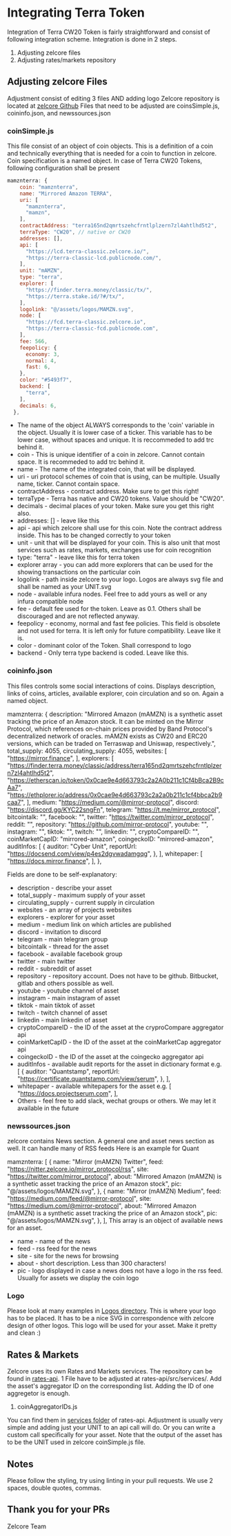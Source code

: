 # Integrating Terra Token

Integration of Terra CW20 Token is fairly straightforward and consist of following integration scheme.
Integration is done in 2 steps.

1. Adjusting zelcore files
2. Adjusting rates/markets repository

## Adjusting zelcore Files

Adjustment consist of editing 3 files AND adding logo
Zelcore repository is located at [zelcore Github](https://github.com/zelcore-io/zelcore)
Files that need to be adjusted are coinsSimple.js, coininfo.json,  and newssources.json

### coinSimple.js

This file consist of an object of coin objects. This is a definition of a coin and technically everything that is needed for a coin to function in zelcore. Coin specification is a named object. In case of Terra CW20 Tokens, following configuration shall be present

```js
mamznterra: {
    coin: "mamznterra",
    name: "Mirrored Amazon TERRA",
    uri: [
      "mamznterra",
      "mamzn",
    ],
    contractAddress: "terra165nd2qmrtszehcfrntlplzern7zl4ahtlhd5t2",
    terraType: "CW20", // native or CW20
    addresses: [],
    api: [
      "https://lcd.terra-classic.zelcore.io/",
      "https://terra-classic-lcd.publicnode.com/",
    ],
    unit: "mAMZN",
    type: "terra",
    explorer: [
      "https://finder.terra.money/classic/tx/",
      "https://terra.stake.id/?#/tx/",
    ],
    logolink: "@/assets/logos/MAMZN.svg",
    node: [
      "https://fcd.terra-classic.zelcore.io",
      "https://terra-classic-fcd.publicnode.com",
    ],
    fee: 566,
    feepolicy: {
      economy: 3,
      normal: 4,
      fast: 6,
    },
    color: "#5493f7",
    backend: [
      "terra",
    ],
    decimals: 6,
  },
```

- The name of the object ALWAYS corresponds to the 'coin' variable in the object. Usually it is lower case of a ticker. This variable has to be lower case, without spaces and unique. It is reccommeded to add trc behind it.
- coin - This is unique identifier of a coin in zelcore. Cannot contain space. It is recommeded to add trc behind it.
- name - The name of the integrated coin, that will be displayed.
- uri - uri protocol schemes of coin that is using, can be multiple. Usually name, ticker. Cannot contain space.
- contractAddress - contract address. Make sure to get this right!
- terraType - Terra has native and CW20 tokens. Value should be "CW20".
- decimals - decimal places of your token. Make sure you get this right also.
- addresses: [] - leave like this
- api - api which zelcore shall use for this coin. Note the contract address inside. This has to be changed correctly to your token
- unit - unit that will be displayed for your coin. This is also unit that most services such as rates, markets, exchanges use for coin recognition
- type: "terra" - leave like this for terra token
- explorer array - you can add more explorers that can be used for the showing transactions on the particular coin
- logolink - path inside zelcore to your logo. Logos are always svg file and shall be named as your UNIT.svg
- node - available infura nodes. Feel free to add yours as well or any infura compatible node
- fee - default fee used for the token. Leave as 0.1. Others shall be discouraged and are not reflected anyway.
- feepolicy - economy, normal and fast fee policies. This field is obsolete and not used for terra. It is left only for future compatibility. Leave like it is.
- color - dominant color of the Token. Shall correspond to logo
- backend - Only terra type backend is coded. Leave like this.

### coininfo.json

This files controls some social interactions of coins. Displays description, links of coins, articles, available explorer, coin circulation and so on. Again a named object.

mamznterra: {
description: "Mirrored Amazon (mAMZN) is a synthetic asset tracking the price of an Amazon stock. It can be minted on the Mirror Protocol, which references on-chain prices provided by Band Protocol's decentralized network of oracles. mAMZN exists as CW20 and ERC20 versions, which can be traded on Terraswap and Uniswap, respectively.",
total_supply: 4055,
circulating_supply: 4055,
websites: [
"https://mirror.finance",
],
explorers: [
"https://finder.terra.money/classic/address/terra165nd2qmrtszehcfrntlplzern7zl4ahtlhd5t2",
"https://etherscan.io/token/0x0cae9e4d663793c2a2A0b211c1Cf4bBca2B9cAa7",
"https://ethplorer.io/address/0x0cae9e4d663793c2a2a0b211c1cf4bbca2b9caa7",
],
medium: "https://medium.com/@mirror-protocol",
discord: "https://discord.gg/KYC22sngFn",
telegram: "https://t.me/mirror_protocol",
bitcointalk: "",
facebook: "",
twitter: "https://twitter.com/mirror_protocol",
reddit: "",
repository: "https://github.com/mirror-protocol",
youtube: "",
instagram: "",
tiktok: "",
twitch: "",
linkedin: "",
cryptoCompareID: "",
coinMarketCapID: "mirrored-amazon",
coingeckoID: "mirrored-amazon",
auditInfos: [
{
auditor: "Cyber Unit",
reportUrl: "https://docsend.com/view/p4es2dgvwadamgqg",
},
],
whitepaper: [
"https://docs.mirror.finance",
],
},

Fields are done to be self-explanatory:

- description - describe your asset
- total_supply - maximum supply of your asset
- circulating_supply - current supply in circulation
- websites - an array of projects websites
- explorers - explorer for your asset
- medium - medium link on which articles are published
- discord - invitation to discord
- telegram - main telegram group
- bitcointalk - thread for the asset
- facebook - available facebook group
- twitter - main twitter
- reddit - subreddit of asset
- repository - repository account. Does not have to be github. Bitbucket, gitlab and others possible as well.
- youtube - youtube channel of asset
- instagram - main instagram of asset
- tiktok - main tiktok of asset
- twitch - twitch channel of asset
- linkedin - main linkedin of asset
- cryptoCompareID - the ID of the asset at the cryproCompare aggregator api
- coinMarketCapID - the ID of the asset at the coinMarketCap aggregator api
- coingeckoID - the ID of the asset at the coingecko aggregator api
- auditInfos - available audit reports for the asset in dictionary format e.g. [
  {
  auditor: "Quantstamp",
  reportUrl: "https://certificate.quantstamp.com/view/serum",
  },
  ],
- whitepaper - available whitepapers for the asset e.g. [
  "https://docs.projectserum.com",
  ],
- Others - feel free to add slack, wechat groups or others. We may let it available in the future

### newssources.json

zelcore contains News section. A general one and asset news section as well. It can handle many of RSS feeds
Here is an example for Quant

mamznterra: [
{
name: "Mirror (mAMZN) Twitter",
feed: "https://nitter.zelcore.io/mirror_protocol/rss",
site: "https://twitter.com/mirror_protocol",
about: "Mirrored Amazon (mAMZN) is a synthetic asset tracking the price of an Amazon stock",
pic: "@/assets/logos/MAMZN.svg",
},
{
name: "Mirror (mAMZN) Medium",
feed: "https://medium.com/feed/@mirror-protocol",
site: "https://medium.com/@mirror-protocol",
about: "Mirrored Amazon (mAMZN) is a synthetic asset tracking the price of an Amazon stock",
pic: "@/assets/logos/MAMZN.svg",
},
],
This array is an object of available news for an asset.

- name - name of the news
- feed - rss feed for the news
- site - site for the news for browsing
- about - short description. Less than 300 characters!
- pic - logo displayed in case a news does not have a logo in the rss feed. Usually for assets we display the coin logo

### Logo

Please look at many examples in [Logos directory](https://github.com/zelcore-io/zelcore/blob/master/logos/). This is where your logo has to be placed. It has to be a nice SVG in correspondence with zelcore design of other logos. This logo will be used for your asset. Make it pretty and clean :)

## Rates & Markets

Zelcore uses its own Rates and Markets services. The repository can be found in [rates-api](https://github.com/zelcore-io/rates-api).
1 File have to be adjusted at rates-api/src/services/. Add the asset's aggregator ID on the corresponding list. Adding the ID of one aggregetor is enough.

1. coinAggregatorIDs.js

You can find them in [services folder](https://github.com/zelcore-io/rates-api/blob/master/src/services/) of rates-api.
Adjustment is usually very simple and adding just your UNIT to an api call will do. Or you can write a custom call specifically for your asset. Note that the output of the asset has to be the UNIT used in zelcore coinSimple.js file.

## Notes

Please follow the styling, try using linting in your pull requests. We use 2 spaces, double quotes, commas.

## Thank you for your PRs

Zelcore Team

